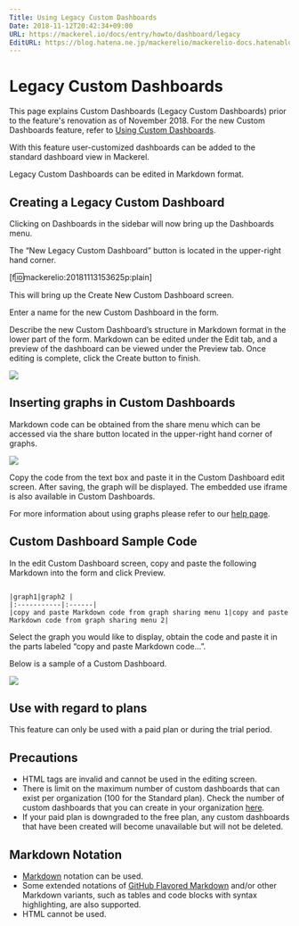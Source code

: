 ```yaml
---
Title: Using Legacy Custom Dashboards
Date: 2018-11-12T20:42:34+09:00
URL: https://mackerel.io/docs/entry/howto/dashboard/legacy
EditURL: https://blog.hatena.ne.jp/mackerelio/mackerelio-docs.hatenablog.mackerel.io/atom/entry/10257846132668666632
---
```


# Legacy Custom Dashboards

This page explains Custom Dashboards (Legacy Custom Dashboards) prior to the feature's renovation as of November 2018. For the new Custom Dashboards feature, refer to [Using Custom Dashboards](https://mackerel.io/docs/entry/howto/dashboard).

With this feature user-customized dashboards can be added to the standard dashboard view in Mackerel.

Legacy Custom Dashboards can be edited in Markdown format.


## Creating a Legacy Custom Dashboard
Clicking on Dashboards in the sidebar will now bring up the Dashboards menu.

The “New Legacy Custom Dashboard” button is located in the upper-right hand corner.

[f:id:mackerelio:20181113153625p:plain]

This will bring up the Create New Custom Dashboard screen.

Enter a name for the new Custom Dashboard in the form.


Describe the new Custom Dashboard’s structure in Markdown format in the lower part of the form. Markdown can be edited under the Edit tab, and a preview of the dashboard can be viewed under the Preview tab. Once editing is complete, click the Create button to finish.

![](https://cdn-ak.f.st-hatena.com/images/fotolife/m/mackerelio/20151208/20151208123425.png)

## Inserting graphs in Custom Dashboards
Markdown code can be obtained from the share menu which can be accessed via the share button located in the upper-right hand corner of graphs.

![](https://cdn-ak.f.st-hatena.com/images/fotolife/m/mackerelio/20180523/20180523151851.png)

Copy the code from the text box and paste it in the Custom Dashboard edit screen. After saving, the graph will be displayed. The embedded use iframe is also available in Custom Dashboards.

For more information about using graphs please refer to our [help page](https://mackerel.io/docs/entry/howto/view-graphs).


## Custom Dashboard Sample Code
In the edit Custom Dashboard screen, copy and paste the following Markdown into the form and click Preview.


```

|graph1|graph2 |
|:-----------|:------|
|copy and paste Markdown code from graph sharing menu 1|copy and paste Markdown code from graph sharing menu 2|

```

Select the graph you would like to display, obtain the code and paste it in the parts labeled “copy and paste Markdown code…”.

Below is a sample of a Custom Dashboard.

![](https://cdn-ak.f.st-hatena.com/images/fotolife/m/mackerelio/20180523/20180523134119.png)

## Use with regard to plans
This feature can only be used with a paid plan or during the trial period.


## Precautions
- HTML tags are invalid and cannot be used in the editing screen.
- There is limit on the maximum number of custom dashboards that can exist per organization (100 for the Standard plan). Check the number of custom dashboards that you can create in your organization [here](https://mackerel.io/my?tab=plan).
- If your paid plan is downgraded to the free plan, any custom dashboards that have been created will become unavailable but will not be deleted.

## Markdown Notation

- [Markdown](http://daringfireball.net/projects/markdown/) notation can be used.
- Some extended notations of [GitHub Flavored Markdown](https://help.github.com/categories/writing-on-github/) and/or other Markdown variants, such as tables and code blocks with syntax highlighting, are also supported.
- HTML cannot be used.
